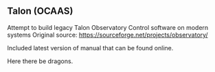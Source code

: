 Talon (OCAAS)
-------------------------------------------------------------------------------

Attempt to build legacy Talon Observatory Control software on modern systems
Original source: https://sourceforge.net/projects/observatory/

Included latest version of manual that can be found online.

Here there be dragons.
